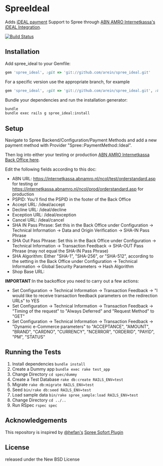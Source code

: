 # SpreeIdeal

Adds [iDEAL payment](https://www.ideal.nl/en/) Support to Spree through [ABN AMRO Internetkassa's iDEAL Integration](https://internetkassa.abnamro.nl).

[![Build Status](https://travis-ci.org/arein/spree_ideal.svg?branch=2-4-stable)](https://travis-ci.org/arein/spree_ideal)

## Installation

Add spree_ideal to your Gemfile:

```ruby
gem 'spree_ideal', :git => 'git://github.com/arein/spree_ideal.git'
```

For a specific version use the appropriate branch, for example

```ruby
gem 'spree_ideal', :git => 'git://github.com/arein/spree_ideal.git', :branch => '2-4-stable'
```

Bundle your dependencies and run the installation generator:

```bash
bundle
bundle exec rails g spree_ideal:install
```

## Setup

Navigate to Spree Backend/Configuration/Payment Methods and add a new payment method with Provider "Spree::PaymentMethod::Ideal".

Then log into either your testing or production [ABN AMRO Internetkassa Back Office here](https://internetkassa.abnamro.nl).

Edit the following fields according to this doc:

* ABN URL: https://internetkassa.abnamro.nl/ncol/test/orderstandard.asp for testing or https://internetkassa.abnamro.nl/ncol/prod/orderstandard.asp for production
* PSPID: You'll find the PSPID in the footer of the Back Office
* Accept URL: <shop base url>/ideal/accept
* Decline URL: <shop base url>/ideal/decline
* Exception URL: <shop base url>/ideal/exception
* Cancel URL: <shop base url>/ideal/cancel
* SHA IN Pass Phrase: Set this in the Back Office under Configuration -> Technical Information -> Data and Origin Verification -> SHA-IN Pass Phrase
* SHA Out Pass Phrase: Set this in the Back Office under Configuration -> Technical Information -> Transaction Feedback -> SHA-OUT Pass Phrase (may not equal the SHA-IN Pass Phrase)
* SHA Algorithm: Either "SHA-1", "SHA-256", or "SHA-512", according to the setting in the Back Office under Configuration -> Technical Information -> Global Security Parameters -> Hash Algorithm
* Shop Base URL: <shop base url>


__IMPORTANT__:In the backoffice you need to carry out a few actions:
* Set Configuration -> Technical Information -> Transaction Feedback -> "I would like to receive transaction feedback parameters on the redirection URLs" to YES
* Set Configuration -> Technical Information -> Transaction Feedback -> "Timing of the request" to "Always Deferred" and "Request Method" to "GET"
* Set Configuration -> Technical Information -> Transaction Feedback -> "Dynamic e-Commerce parameters" to "ACCEPTANCE", "AMOUNT", "BRAND", "CARDNO", "CURRENCY", "NCERROR", "ORDERID", "PAYID", "PM", "STATUS"

## Running the Tests

1. Install dependencies `bundle install`
2. Create a Dummy app `bundle exec rake test_app`
3. Change Directory `cd spec/dummy`
4. Create a Test Database `rake db:create RAILS_ENV=test`
5. Migrate `rake db:migrate RAILS_ENV=test`
6. Seed `bin/rake db:seed RAILS_ENV=test`
7. Load sample data `bin/rake spree_sample:load RAILS_ENV=test`
8. Change Directory `cd ../..`
9. Run RSpec `rspec spec`


## Acknowledgements

This repository is inspired by [@hefan's](https://github.com/hefan) [Spree Sofort Plugin](https://github.com/hefan/spree_sofort)

## License
released under the New BSD License
